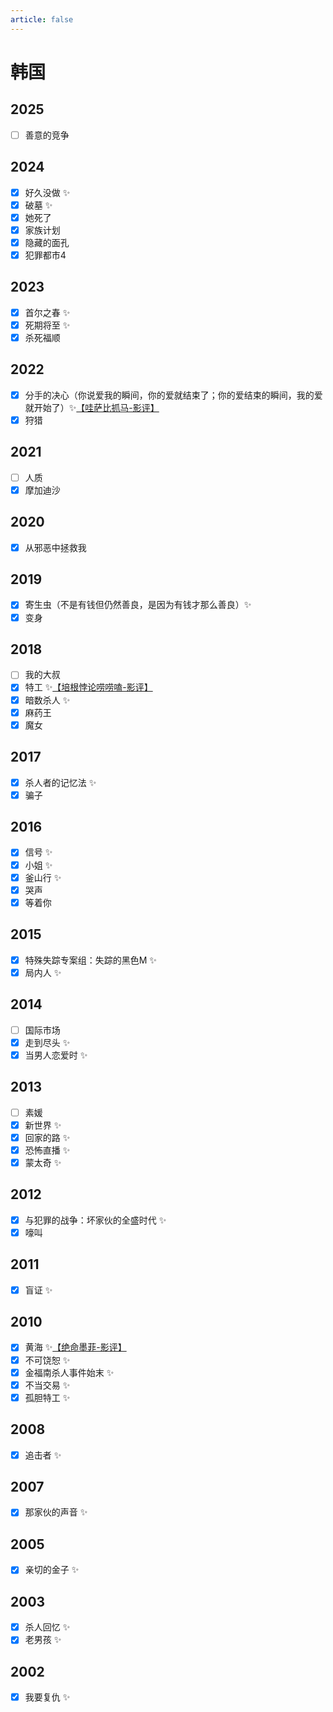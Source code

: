 ```yaml
---
article: false
---
```


# 韩国

## 2025

- [ ] 善意的竞争

## 2024

- [x] 好久没做 ✨
- [x] 破墓 ✨
- [x] 她死了
- [x] 家族计划
- [x] 隐藏的面孔
- [x] 犯罪都市4

## 2023


- [x] 首尔之春 ✨
- [x] 死期将至 ✨
- [x] 杀死福顺

## 2022

- [x] 分手的决心（你说爱我的瞬间，你的爱就结束了；你的爱结束的瞬间，我的爱就开始了）✨[【哇萨比抓马-影评】](https://www.bilibili.com/video/BV1Yt4y1K71c/)
- [x] 狩猎

## 2021

- [ ] 人质
- [x] 摩加迪沙

## 2020

- [x] 从邪恶中拯救我

## 2019

- [x] 寄生虫（不是有钱但仍然善良，是因为有钱才那么善良）✨
- [x] 变身

## 2018

- [ ] 我的大叔
- [x] 特工 ✨[【培根悖论唠唠嗑-影评】](https://www.bilibili.com/video/BV1be411g7CK/)
- [x] 暗数杀人 ✨
- [x] 麻药王
- [x] 魔女

## 2017

- [x] 杀人者的记忆法 ✨
- [x] 骗子

## 2016

- [x] 信号 ✨
- [x] 小姐 ✨
- [x] 釜山行 ✨
- [x] 哭声
- [x] 等着你

## 2015

- [x] 特殊失踪专案组：失踪的黑色M ✨
- [x] 局内人 ✨

## 2014

- [ ] 国际市场
- [x] 走到尽头 ✨
- [x] 当男人恋爱时 ✨

## 2013

- [ ] 素媛
- [x] 新世界 ✨
- [x] 回家的路 ✨
- [x] 恐怖直播 ✨
- [x] 蒙太奇 ✨

## 2012

- [x] 与犯罪的战争：坏家伙的全盛时代 ✨
- [x] 嚎叫

## 2011

- [x] 盲证 ✨

## 2010

- [x] 黄海 ✨[【绝命墨菲-影评】](https://www.bilibili.com/video/BV1jbwHenE4C/)
- [x] 不可饶恕 ✨
- [x] 金福南杀人事件始末 ✨
- [x] 不当交易 ✨
- [x] 孤胆特工 ✨

## 2008

- [x] 追击者 ✨

## 2007

- [x] 那家伙的声音 ✨

## 2005

- [x] 亲切的金子 ✨

## 2003

- [x] 杀人回忆 ✨
- [x] 老男孩 ✨

## 2002

- [x] 我要复仇 ✨
